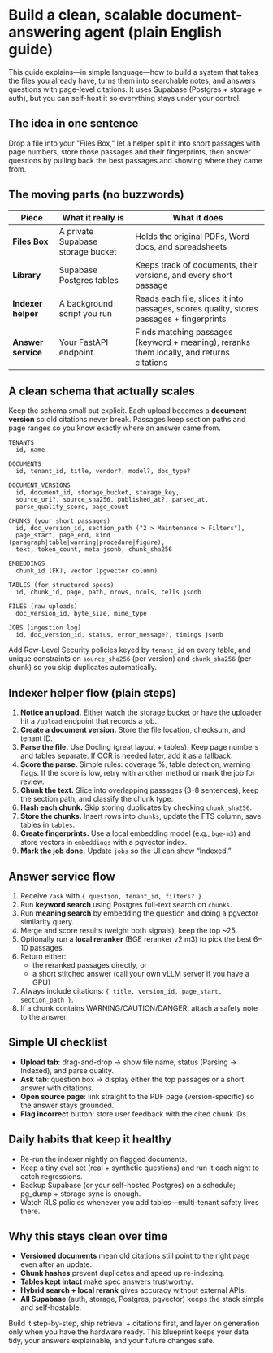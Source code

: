 # Build a clean, scalable document-answering agent (plain English guide)

This guide explains—in simple language—how to build a system that takes the files you already have, turns them into searchable notes, and answers questions with page-level citations. It uses Supabase (Postgres + storage + auth), but you can self-host it so everything stays under your control.

## The idea in one sentence

Drop a file into your "Files Box," let a helper split it into short passages with page numbers, store those passages and their fingerprints, then answer questions by pulling back the best passages and showing where they came from.

## The moving parts (no buzzwords)

| Piece | What it really is | What it does |
| --- | --- | --- |
| **Files Box** | A private Supabase storage bucket | Holds the original PDFs, Word docs, and spreadsheets |
| **Library** | Supabase Postgres tables | Keeps track of documents, their versions, and every short passage |
| **Indexer helper** | A background script you run | Reads each file, slices it into passages, scores quality, stores passages + fingerprints |
| **Answer service** | Your FastAPI endpoint | Finds matching passages (keyword + meaning), reranks them locally, and returns citations |

## A clean schema that actually scales

Keep the schema small but explicit. Each upload becomes a **document version** so old citations never break. Passages keep section paths and page ranges so you know exactly where an answer came from.

```text
TENANTS
  id, name

DOCUMENTS
  id, tenant_id, title, vendor?, model?, doc_type?

DOCUMENT_VERSIONS
  id, document_id, storage_bucket, storage_key,
  source_uri?, source_sha256, published_at?, parsed_at,
  parse_quality_score, page_count

CHUNKS (your short passages)
  id, doc_version_id, section_path ("2 > Maintenance > Filters"),
  page_start, page_end, kind (paragraph|table|warning|procedure|figure),
  text, token_count, meta jsonb, chunk_sha256

EMBEDDINGS
  chunk_id (FK), vector (pgvector column)

TABLES (for structured specs)
  id, chunk_id, page, path, nrows, ncols, cells jsonb

FILES (raw uploads)
  doc_version_id, byte_size, mime_type

JOBS (ingestion log)
  id, doc_version_id, status, error_message?, timings jsonb
```

Add Row-Level Security policies keyed by `tenant_id` on every table, and unique constraints on `source_sha256` (per version) and `chunk_sha256` (per chunk) so you skip duplicates automatically.

## Indexer helper flow (plain steps)

1. **Notice an upload.** Either watch the storage bucket or have the uploader hit a `/upload` endpoint that records a job.
2. **Create a document version.** Store the file location, checksum, and tenant ID.
3. **Parse the file.** Use Docling (great layout + tables). Keep page numbers and tables separate. If OCR is needed later, add it as a fallback.
4. **Score the parse.** Simple rules: coverage %, table detection, warning flags. If the score is low, retry with another method or mark the job for review.
5. **Chunk the text.** Slice into overlapping passages (3–8 sentences), keep the section path, and classify the chunk type.
6. **Hash each chunk.** Skip storing duplicates by checking `chunk_sha256`.
7. **Store the chunks.** Insert rows into `chunks`, update the FTS column, save tables in `tables`.
8. **Create fingerprints.** Use a local embedding model (e.g., `bge-m3`) and store vectors in `embeddings` with a pgvector index.
9. **Mark the job done.** Update `jobs` so the UI can show “Indexed.”

## Answer service flow

1. Receive `/ask` with `{ question, tenant_id, filters? }`.
2. Run **keyword search** using Postgres full-text search on `chunks`.
3. Run **meaning search** by embedding the question and doing a pgvector similarity query.
4. Merge and score results (weight both signals), keep the top ~25.
5. Optionally run a **local reranker** (BGE reranker v2 m3) to pick the best 6–10 passages.
6. Return either:
   - the reranked passages directly, or
   - a short stitched answer (call your own vLLM server if you have a GPU)
7. Always include citations: `{ title, version_id, page_start, section_path }`.
8. If a chunk contains WARNING/CAUTION/DANGER, attach a safety note to the answer.

## Simple UI checklist

- **Upload tab**: drag-and-drop → show file name, status (Parsing → Indexed), and parse quality.
- **Ask tab**: question box → display either the top passages or a short answer with citations.
- **Open source page**: link straight to the PDF page (version-specific) so the answer stays grounded.
- **Flag incorrect** button: store user feedback with the cited chunk IDs.

## Daily habits that keep it healthy

- Re-run the indexer nightly on flagged documents.
- Keep a tiny eval set (real + synthetic questions) and run it each night to catch regressions.
- Backup Supabase (or your self-hosted Postgres) on a schedule; pg_dump + storage sync is enough.
- Watch RLS policies whenever you add tables—multi-tenant safety lives there.

## Why this stays clean over time

- **Versioned documents** mean old citations still point to the right page even after an update.
- **Chunk hashes** prevent duplicates and speed up re-indexing.
- **Tables kept intact** make spec answers trustworthy.
- **Hybrid search + local rerank** gives accuracy without external APIs.
- **All Supabase** (auth, storage, Postgres, pgvector) keeps the stack simple and self-hostable.

Build it step-by-step, ship retrieval + citations first, and layer on generation only when you have the hardware ready. This blueprint keeps your data tidy, your answers explainable, and your future changes safe.
